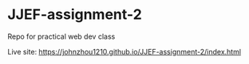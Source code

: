 # JJEF-assignment-2
Repo for practical web dev class

Live site: https://johnzhou1210.github.io/JJEF-assignment-2/index.html
